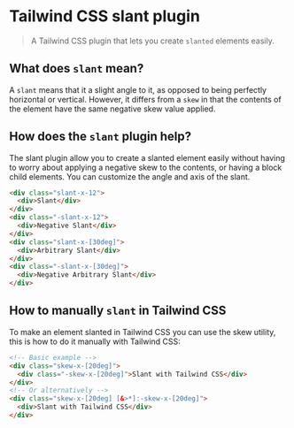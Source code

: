 # Tailwind CSS slant plugin

> A Tailwind CSS plugin that lets you create `slanted` elements easily.

## What does `slant` mean?

A `slant` means that it a slight angle to it, as opposed to being perfectly horizontal or vertical. However, it differs
from a `skew` in that the contents of the element have the same negative skew value applied.

## How does the `slant` plugin help?

The slant plugin allow you to create a slanted element easily without having to worry about applying a negative skew to
the contents, or having a block child elements. You can customize the angle and axis of the slant.

```html
<div class="slant-x-12">
  <div>Slant</div>
</div>
<div class="-slant-x-12">
  <div>Negative Slant</div>
</div>
<div class="slant-x-[30deg]">
  <div>Arbitrary Slant</div>
</div>
<div class="-slant-x-[30deg]">
  <div>Negative Arbitrary Slant</div>
</div>
```

## How to manually `slant` in Tailwind CSS

To make an element slanted in Tailwind CSS you can use the skew utility, this is how to do it manually with Tailwind CSS:

```html
<!-- Basic example -->
<div class="skew-x-[20deg]">
  <div class="-skew-x-[20deg]">Slant with Tailwind CSS</div>
</div>
<!-- Or alternatively -->
<div class="skew-x-[20deg] [&>*]:-skew-x-[20deg]">
  <div>Slant with Tailwind CSS</div>
</div>
```
